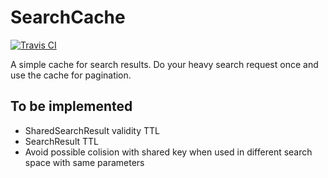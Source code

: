 # SearchCache

[![Travis CI](https://api.travis-ci.org/SelrahcD/SearchCache.svg?branch=master)](https://travis-ci.org/SelrahcD/SearchCache)

A simple cache for search results. Do your heavy search request once and use the cache for pagination.

## To be implemented

* SharedSearchResult validity TTL
* SearchResult TTL
* Avoid possible colision with shared key when used in different search space with same parameters